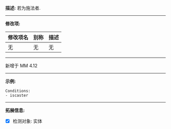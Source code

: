 **描述:** 若为施法者.

---

**修改项:**

| 修改项名  | 别称           | 描述                      |
| --------- | -------------- | ------------------------- |
| 无 | 无 | 无 |

---

新增于 MM 4.12

---

**示例:**

```
Conditions:
- iscaster
```

---

**拓展信息:**

- [x] 检测对象: 实体